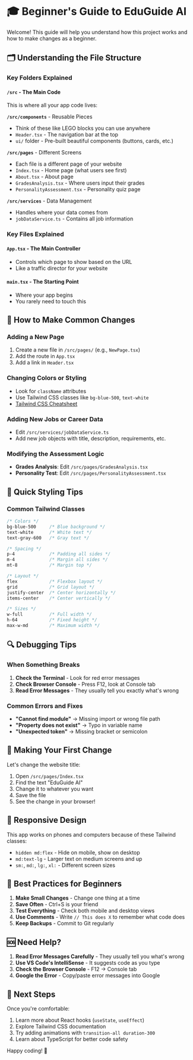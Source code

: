 
# 🎓 Beginner's Guide to EduGuide AI

Welcome! This guide will help you understand how this project works and how to make changes as a beginner.

## 🗂️ Understanding the File Structure

### Key Folders Explained

#### `/src` - The Main Code
This is where all your app code lives:

**`/src/components`** - Reusable Pieces
- Think of these like LEGO blocks you can use anywhere
- `Header.tsx` - The navigation bar at the top
- `ui/` folder - Pre-built beautiful components (buttons, cards, etc.)

**`/src/pages`** - Different Screens
- Each file is a different page of your website
- `Index.tsx` - Home page (what users see first)
- `About.tsx` - About page
- `GradesAnalysis.tsx` - Where users input their grades
- `PersonalityAssessment.tsx` - Personality quiz page

**`/src/services`** - Data Management
- Handles where your data comes from
- `jobDataService.ts` - Contains all job information

### Key Files Explained

#### `App.tsx` - The Main Controller
- Controls which page to show based on the URL
- Like a traffic director for your website

#### `main.tsx` - The Starting Point
- Where your app begins
- You rarely need to touch this

## 🔧 How to Make Common Changes

### Adding a New Page
1. Create a new file in `/src/pages/` (e.g., `NewPage.tsx`)
2. Add the route in `App.tsx`
3. Add a link in `Header.tsx`

### Changing Colors or Styling
- Look for `className` attributes
- Use Tailwind CSS classes like `bg-blue-500`, `text-white`
- [Tailwind CSS Cheatsheet](https://tailwindcomponents.com/cheatsheet/)

### Adding New Jobs or Career Data
- Edit `/src/services/jobDataService.ts`
- Add new job objects with title, description, requirements, etc.

### Modifying the Assessment Logic
- **Grades Analysis**: Edit `/src/pages/GradesAnalysis.tsx`
- **Personality Test**: Edit `/src/pages/PersonalityAssessment.tsx`

## 🎨 Quick Styling Tips

### Common Tailwind Classes
```css
/* Colors */
bg-blue-500     /* Blue background */
text-white      /* White text */
text-gray-600   /* Gray text */

/* Spacing */
p-4             /* Padding all sides */
m-4             /* Margin all sides */
mt-8            /* Margin top */

/* Layout */
flex            /* Flexbox layout */
grid            /* Grid layout */
justify-center  /* Center horizontally */
items-center    /* Center vertically */

/* Sizes */
w-full          /* Full width */
h-64            /* Fixed height */
max-w-md        /* Maximum width */
```

## 🔍 Debugging Tips

### When Something Breaks
1. **Check the Terminal** - Look for red error messages
2. **Check Browser Console** - Press F12, look at Console tab
3. **Read Error Messages** - They usually tell you exactly what's wrong

### Common Errors and Fixes
- **"Cannot find module"** → Missing import or wrong file path
- **"Property does not exist"** → Typo in variable name
- **"Unexpected token"** → Missing bracket or semicolon

## 🚀 Making Your First Change

Let's change the website title:

1. Open `/src/pages/Index.tsx`
2. Find the text "EduGuide AI" 
3. Change it to whatever you want
4. Save the file
5. See the change in your browser!

## 📱 Responsive Design

This app works on phones and computers because of these Tailwind classes:
- `hidden md:flex` - Hide on mobile, show on desktop
- `md:text-lg` - Larger text on medium screens and up
- `sm:`, `md:`, `lg:`, `xl:` - Different screen sizes

## 🎯 Best Practices for Beginners

1. **Make Small Changes** - Change one thing at a time
2. **Save Often** - Ctrl+S is your friend
3. **Test Everything** - Check both mobile and desktop views
4. **Use Comments** - Write `// This does X` to remember what code does
5. **Keep Backups** - Commit to Git regularly

## 🆘 Need Help?

1. **Read Error Messages Carefully** - They usually tell you what's wrong
2. **Use VS Code's IntelliSense** - It suggests code as you type
3. **Check the Browser Console** - F12 → Console tab
4. **Google the Error** - Copy/paste error messages into Google

## 🌟 Next Steps

Once you're comfortable:
1. Learn more about React hooks (`useState`, `useEffect`)
2. Explore Tailwind CSS documentation
3. Try adding animations with `transition-all duration-300`
4. Learn about TypeScript for better code safety

Happy coding! 🎉
